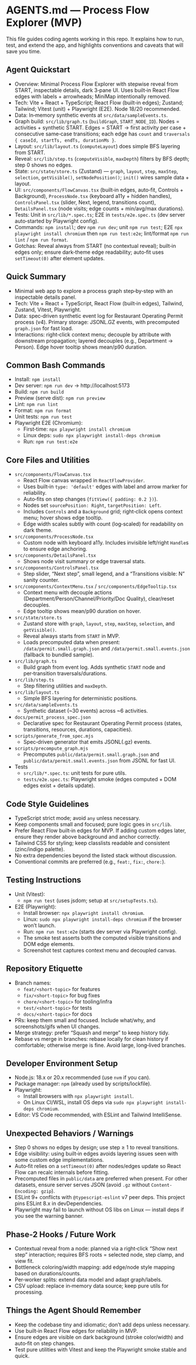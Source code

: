 # AGENTS.md — Process Flow Explorer (MVP)

This file guides coding agents working in this repo. It explains how to run, test, and extend the app, and highlights conventions and caveats that will save you time.

## Agent Quickstart
- Overview: Minimal Process Flow Explorer with stepwise reveal from START, inspectable details, dark 3‑pane UI. Uses built‑in React Flow edges with labels + arrowheads; MiniMap intentionally removed.
- Tech: Vite + React + TypeScript; React Flow (built‑in edges); Zustand; Tailwind; Vitest (unit) + Playwright (E2E). Node 18/20 recommended.
- Data: In‑memory synthetic events at `src/data/sampleEvents.ts`.
- Graph build: `src/lib/graph.ts` (`buildGraph`, `START_NODE_ID`). Nodes = activities + synthetic START. Edges = START → first activity per case + consecutive same‑case transitions; each edge has `count` and `traversals { caseId, startTs, endTs, durationMs }`.
- Layout: `src/lib/layout.ts` (`computeLayout`) does simple BFS layering from START.
- Reveal: `src/lib/step.ts` (`computeVisible`, `maxDepth`) filters by BFS depth; step 0 shows no edges.
- State: `src/state/store.ts` (Zustand) — `graph`, `layout`, `step`, `maxStep`, `selection`, `getVisible()`, `setNodePosition()`; `init()` wires sample data + layout.
- UI: `src/components/FlowCanvas.tsx` (built‑in edges, auto‑fit, Controls + Background), `ProcessNode.tsx` (keyboard a11y + hidden handles), `ControlsPanel.tsx` (slider, Next, legend, transitions count), `DetailsPanel.tsx` (node visits; edge counts + min/avg/max durations).
- Tests: Unit in `src/lib/*.spec.ts`; E2E in `tests/e2e.spec.ts` (dev server auto‑started by Playwright config).
- Commands: `npm install`; dev `npm run dev`; unit `npm run test`; E2E `npx playwright install chromium` then `npm run test:e2e`; lint/format `npm run lint` / `npm run format`.
- Gotchas: Reveal always from START (no contextual reveal); built‑in edges only; ensure dark‑theme edge readability; auto‑fit uses `setTimeout(0)` after element updates.

## Quick Summary
- Minimal web app to explore a process graph step‑by‑step with an inspectable details panel.
- Tech: Vite + React + TypeScript, React Flow (built‑in edges), Tailwind, Zustand, Vitest, Playwright.
- Data: spec‑driven synthetic event log for Restaurant Operating Permit process (v4). Primary storage: JSONL.GZ events, with precomputed `graph.json` for fast load.
- Interactions: right‑click context menu; decouple by attribute with downstream propagation; layered decouples (e.g., Department → Person). Edge hover tooltip shows mean/p90 duration.

## Common Bash Commands
- Install: `npm install`
- Dev server: `npm run dev` → http://localhost:5173
- Build: `npm run build`
- Preview (serve dist): `npm run preview`
- Lint: `npm run lint`
- Format: `npm run format`
- Unit tests: `npm run test`
- Playwright E2E (Chromium):
  - First‑time: `npx playwright install chromium`
  - Linux deps: `sudo npx playwright install-deps chromium`
  - Run: `npm run test:e2e`

## Core Files and Utilities
- `src/components/FlowCanvas.tsx`
  - React Flow canvas wrapped in `ReactFlowProvider`.
  - Uses built‑in `type: 'default'` edges with label and arrow marker for reliability.
  - Auto‑fits on step changes (`fitView({ padding: 0.2 })`).
  - Nodes set `sourcePosition: Right`, `targetPosition: Left`.
  - Includes `Controls` and a `Background` grid; right‑click opens context menu; hover shows edge tooltip.
  - Edge width scales subtly with count (log‑scaled) for readability on dark theme.
- `src/components/ProcessNode.tsx`
  - Custom node with keyboard a11y. Includes invisible left/right `Handle`s to ensure edge anchoring.
- `src/components/DetailsPanel.tsx`
  - Shows node visit summary or edge traversal stats.
- `src/components/ControlsPanel.tsx`
  - Step slider, “Next step”, small legend, and a “Transitions visible: N” sanity counter.
- `src/components/ContextMenu.tsx` / `src/components/EdgeTooltip.tsx`
  - Context menu with decouple actions (Department/Person/Channel/Priority/Doc Quality), clear/reset decouples.
  - Edge tooltip shows mean/p90 duration on hover.
- `src/state/store.ts`
  - Zustand store with `graph`, `layout`, `step`, `maxStep`, `selection`, and `getVisible()`.
  - Reveal always starts from `START` in MVP.
  - Loads precomputed data when present: `/data/permit.small.graph.json` and `/data/permit.small.events.json` (fallback to bundled sample).
- `src/lib/graph.ts`
  - Build graph from event log. Adds synthetic `START` node and per‑transition traversals/durations.
- `src/lib/step.ts`
  - Step filtering utilities and `maxDepth`.
- `src/lib/layout.ts`
  - Simple BFS layering for deterministic positions.
- `src/data/sampleEvents.ts`
  - Synthetic dataset (~30 events) across ~6 activities.
- `docs/permit_process_spec.json`
  - Declarative spec for Restaurant Operating Permit process (states, transitions, resources, durations, capacities).
- `scripts/generate_from_spec.mjs`
  - Spec‑driven generator that emits JSONL(.gz) events.
- `scripts/precompute_graph.mjs`
  - Precomputes `public/data/permit.small.graph.json` and `public/data/permit.small.events.json` from JSONL for fast UI.
- Tests
  - `src/lib/*.spec.ts`: unit tests for pure utils.
  - `tests/e2e.spec.ts`: Playwright smoke (edges computed + DOM edges exist + details update).

## Code Style Guidelines
- TypeScript strict mode; avoid `any` unless necessary.
- Keep components small and focused; pure logic goes in `src/lib`.
- Prefer React Flow built‑in edges for MVP. If adding custom edges later, ensure they render above background and anchor correctly.
- Tailwind CSS for styling; keep classlists readable and consistent (zinc/indigo palette).
- No extra dependencies beyond the listed stack without discussion.
- Conventional commits are preferred (e.g., `feat:`, `fix:`, `chore:`).

## Testing Instructions
- Unit (Vitest):
  - `npm run test` (uses jsdom; setup at `src/setupTests.ts`).
- E2E (Playwright):
  - Install browser: `npx playwright install chromium`.
  - Linux: `sudo npx playwright install-deps chromium` if the browser won’t launch.
  - Run: `npm run test:e2e` (starts dev server via Playwright config).
  - The smoke test asserts both the computed visible transitions and DOM edge elements.
  - Screenshot test captures context menu and decoupled canvas.

## Repository Etiquette
- Branch names:
  - `feat/<short-topic>` for features
  - `fix/<short-topic>` for bug fixes
  - `chore/<short-topic>` for tooling/infra
  - `test/<short-topic>` for tests
  - `docs/<short-topic>` for docs
- PRs: keep them small and focused. Include what/why, and screenshots/gifs when UI changes.
- Merge strategy: prefer “Squash and merge” to keep history tidy.
- Rebase vs merge in branches: rebase locally for clean history if comfortable; otherwise merge is fine. Avoid large, long‑lived branches.

## Developer Environment Setup
- Node.js: 18.x or 20.x recommended (use `nvm` if you can).
- Package manager: `npm` (already used by scripts/lockfile).
- Playwright:
  - Install browsers with `npx playwright install`.
  - On Linux CI/WSL, install OS deps via `sudo npx playwright install-deps chromium`.
- Editor: VS Code recommended, with ESLint and Tailwind IntelliSense.

## Unexpected Behaviors / Warnings
- Step 0 shows no edges by design; use step ≥ 1 to reveal transitions.
- Edge visibility: using built‑in edges avoids layering issues seen with some custom edge implementations.
- Auto‑fit relies on a `setTimeout(0)` after nodes/edges update so React Flow can recalc internals before fitting.
- Precomputed files in `public/data` are preferred when present. For other datasets, ensure server serves JSON (avoid `.gz` without `Content-Encoding: gzip`).
- ESLint 9+ conflicts with `@typescript-eslint` v7 peer deps. This project pins ESLint 8.x in devDependencies.
- Playwright may fail to launch without OS libs on Linux — install deps if you see the warning banner.

## Phase‑2 Hooks / Future Work
- Contextual reveal from a node: planned via a right‑click “Show next step” interaction; requires BFS roots = selected node, step clamp, and view fit.
- Bottleneck coloring/width mapping: add edge/node style mapping based on durations/counts.
- Per‑worker splits: extend data model and adapt graph/labels.
- CSV upload: replace in‑memory data source; keep pure utils for processing.

## Things the Agent Should Remember
- Keep the codebase tiny and idiomatic; don’t add deps unless necessary.
- Use built‑in React Flow edges for reliability in MVP.
- Ensure edges are visible on dark background (stroke color/width) and auto‑fit on step changes.
- Test pure utilities with Vitest and keep the Playwright smoke stable and quick.
